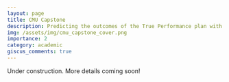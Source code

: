 ```yaml
---
layout: page
title: CMU Capstone
description: Predicting the outcomes of the True Performance plan with supervised learning
img: /assets/img/cmu_capstone_cover.png
importance: 2
category: academic
giscus_comments: true
---
```


Under construction. More details coming soon!
